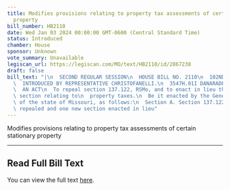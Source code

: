 ```yaml
---
title: Modifies provisions relating to property tax assessments of certain stationary
  property
bill_number: HB2110
date: Wed Jan 03 2024 00:00:00 GMT-0600 (Central Standard Time)
status: Introduced
chamber: House
sponsor: Unknown
vote_summary: Unavailable
legiscan_url: https://legiscan.com/MO/text/HB2110/id/2867238
draft: false
bill_text: "|\n  SECOND REGULAR SESSION\n  HOUSE BILL NO. 2110\n  102ND GENERAL ASSEMBLY\n\
  \  INTRODUCED BY REPRESENTATIVE CHRISTOFANELLI.\n  3547H.01I DANARADEMANMILLER,ChiefClerk\n\
  \  AN ACT\n  To repeal section 137.122, RSMo, and to enact in lieu thereof one new\
  \ section relating to\n  property taxes.\n  Be it enacted by the General Assembly\
  \ of the state of Missouri, as follows:\n  Section A. Section 137.122, RSMo, is\
  \ repealed and one new section enacted in lieu"
---
```

Modifies provisions relating to property tax assessments of certain stationary property

---

## Read Full Bill Text

You can view the full text [here](https://legiscan.com/MO/text/HB2110/id/2867238).
